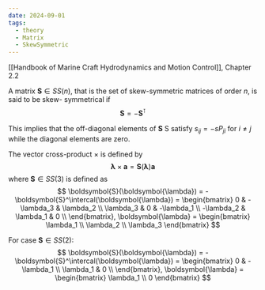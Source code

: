 ```yaml
---
date: 2024-09-01
tags:
  - theory
  - Matrix
  - SkewSymmetric
---
```

[[Handbook of Marine Craft Hydrodynamics and Motion Control]], Chapter 2.2

A matrix $\boldsymbol{S} \in SS(n)$, that is the set of skew-symmetric matrices of order $n$, is said to be skew-
symmetrical if
$$
\boldsymbol{S} = -\boldsymbol{S}^\intercal
$$

This implies that the off-diagonal elements of $\boldsymbol{S}$ S satisfy $s_{ij}=-sP_{ji}$ for $i \neq j$  while the diagonal elements
are zero.

The vector cross-product $\times$ is defined by
$$
\boldsymbol{\lambda} \times \boldsymbol{a} = \boldsymbol{S}(\boldsymbol{\lambda}) \boldsymbol{a}
$$
where $\boldsymbol{S} \in SS(3)$ is defined as 
$$
\boldsymbol{S}(\boldsymbol{\lambda}) = -\boldsymbol{S}^\intercal(\boldsymbol{\lambda}) = 
\begin{bmatrix}
0 & -\lambda_3 & \lambda_2 \\
\lambda_3 & 0 & -\lambda_1 \\
-\lambda_2 & \lambda_1 & 0 \\
\end{bmatrix},
\boldsymbol{\lambda} =
\begin{bmatrix}
\lambda_1 \\
\lambda_2 \\
\lambda_3
\end{bmatrix}
$$

For case $\boldsymbol{S} \in SS(2)$:
$$
\boldsymbol{S}(\boldsymbol{\lambda}) = -\boldsymbol{S}^\intercal(\boldsymbol{\lambda}) = 
\begin{bmatrix}
0 & -\lambda_1 \\
\lambda_1 & 0 \\
\end{bmatrix},
\boldsymbol{\lambda} =
\begin{bmatrix}
\lambda_1 \\
0
\end{bmatrix}
$$